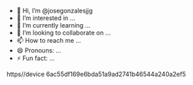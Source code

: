 

- 👋 Hi, I’m @josegonzalesjjg
- 👀 I’m interested in ...
- 🌱 I’m currently learning ...
- 💞️ I’m looking to collaborate on ...
- 📫 How to reach me ...
- 😄 Pronouns: ...
- ⚡ Fun fact: ...

<!---
josegonzalesjjg/josegonzalesjjg is a ✨ special ✨ repository because its `README.md` (this file) appears on your GitHub profile.
You can click the Preview link to take a look at your changes.
--->
https//device
6ac55df169e6bda51a9ad2741b46544a240a2ef5